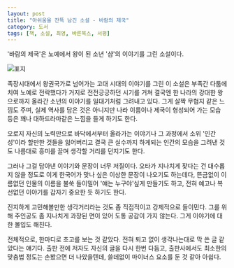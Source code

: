 ```yaml
---
layout: post
title: "아쉬움을 잔뜩 남긴 소설 - 바람의 제국"
category: 도서
tags: [책, 소설, 최영, 바른북스, 서평]
---
```


'바람의 제국'은
노예에서 왕이 된 소년 '샴'의 이야기를 그린 소설이다.

![표지](https://lh3.googleusercontent.com/tmd-OOE4GVwX_4EGIbdWkPFflqSCCyfyXQRN68mg8qngyClwPVLOEzDp_cRkpF3dUEbTOvTfINCuTw=s480)

족장시대에서 왕권국가로 넘어가는 고대 시대의 이야기를 그린 이 소설은
부족간 다툼에 치여 노예로 전락했다가
거지로 전전긍긍하던 시기를 거쳐
결국엔 한 나라의 강대한 왕으로까지 올라간 소년의 이야기를
일대기처럼 그려내고 있다.
그게 살짝 무협지 같은 느낌도 주며,
실제 역사를 담은 것은 아니지만
나라 이름이나 제국이 형성되어 가는 모습 등은 꽤나 대하드라마같은 느낌을 들게 하기도 한다.

오로지 자신의 노력만으로 바닥에서부터 올라가는 이야기나
그 과정에서 소위 '인간성'이라 할만한 것들을 잃어버리고
결국 큰 실수까지 하게되는 인간의 모습을 그려낸 것도
나름대로 흥미를 끌며 생각할 거리를 던지기도 한다.

그러나 그걸 담아낸 이야기와 문장이 너무 저질이다.
오타가 지나치게 잦다는 건 대수롭지 않을 정도로
이게 한국어가 맞나 싶은 이상한 문장이 나오기도 하는데다,
뜬금없이 이름없던 인물의 이름을 불쑥 들이밀어 '얘는 누구야'싶게 만들기도 하고,
전혀 예고나 복선없던 이야기를 갑자기 중요한 듯 하기도 한다.

진지하게 고민해볼만한 생각거리라는 것도 좀 직접적이고 강제적으로 들이민다.
그를 위해 주인공도 좀 지나치게 과장된 면이 있어
도통 공감이 가지 않는다.
그게 이야기에 대한 몰입도 해친다.

전체적으로, 한마디로 초고를 보는 것 같았다.
전혀 퇴고 없이 생각나는대로 막 쓴 글 같았다는 얘기다.
출판 전에 저자도 자신의 글을 다시 한번 다듬고,
출판사에서도 최소한의 맞춤법 정도는 손봤으면 더 나았을텐데,
쓸데없이 마이너스 요소를 둔 것 같아 아쉽다.
